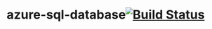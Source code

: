 # azure-sql-database[![Build Status](https://dev.azure.com/aksdemo2589/DevProject/_apis/build/status%2Favanichy25.azure-sql-database?branchName=main)](https://dev.azure.com/aksdemo2589/DevProject/_build/latest?definitionId=14&branchName=main)
